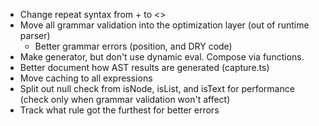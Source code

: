 * Change repeat syntax from + to <>
* Move all grammar validation into the optimization layer (out of runtime parser)
  * Better grammar errors (position, and DRY code)
* Make generator, but don't use dynamic eval.  Compose via functions.
* Better document how AST results are generated (capture.ts)
* Move caching to all expressions
* Split out null check from isNode, isList, and isText for performance (check only when grammar validation won't affect)
* Track what rule got the furthest for better errors 
